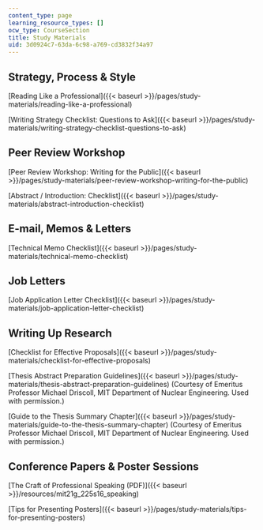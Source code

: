 ```yaml
---
content_type: page
learning_resource_types: []
ocw_type: CourseSection
title: Study Materials
uid: 3d0924c7-63da-6c98-a769-cd3832f34a97
---
```


Strategy, Process & Style
-------------------------

[Reading Like a Professional]({{< baseurl >}}/pages/study-materials/reading-like-a-professional)

[Writing Strategy Checklist: Questions to Ask]({{< baseurl >}}/pages/study-materials/writing-strategy-checklist-questions-to-ask)

Peer Review Workshop
--------------------

[Peer Review Workshop: Writing for the Public]({{< baseurl >}}/pages/study-materials/peer-review-workshop-writing-for-the-public)

[Abstract / Introduction: Checklist]({{< baseurl >}}/pages/study-materials/abstract-introduction-checklist)

E-mail, Memos & Letters
-----------------------

[Technical Memo Checklist]({{< baseurl >}}/pages/study-materials/technical-memo-checklist)

Job Letters
-----------

[Job Application Letter Checklist]({{< baseurl >}}/pages/study-materials/job-application-letter-checklist)

Writing Up Research
-------------------

[Checklist for Effective Proposals]({{< baseurl >}}/pages/study-materials/checklist-for-effective-proposals)

[Thesis Abstract Preparation Guidelines]({{< baseurl >}}/pages/study-materials/thesis-abstract-preparation-guidelines) (Courtesy of Emeritus Professor Michael Driscoll, MIT Department of Nuclear Engineering. Used with permission.)

[Guide to the Thesis Summary Chapter]({{< baseurl >}}/pages/study-materials/guide-to-the-thesis-summary-chapter) (Courtesy of Emeritus Professor Michael Driscoll, MIT Department of Nuclear Engineering. Used with permission.)

Conference Papers & Poster Sessions
-----------------------------------

[The Craft of Professional Speaking (PDF)]({{< baseurl >}}/resources/mit21g_225s16_speaking)

[Tips for Presenting Posters]({{< baseurl >}}/pages/study-materials/tips-for-presenting-posters)